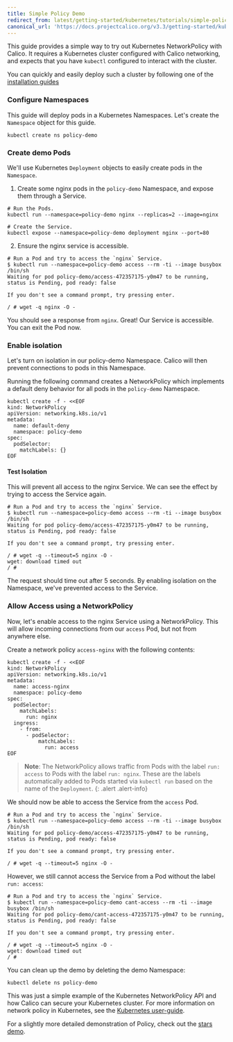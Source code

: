 ```yaml
---
title: Simple Policy Demo
redirect_from: latest/getting-started/kubernetes/tutorials/simple-policy
canonical_url: 'https://docs.projectcalico.org/v3.3/getting-started/kubernetes/tutorials/simple-policy'
---
```


This guide provides a simple way to try out Kubernetes NetworkPolicy with Calico.  It requires a Kubernetes cluster configured with Calico networking, and expects that you have `kubectl` configured to interact with the cluster.

You can quickly and easily deploy such a cluster by following one of the [installation guides]({{site.baseurl}}/{{page.version}}/getting-started/kubernetes/installation)

### Configure Namespaces

This guide will deploy pods in a Kubernetes Namespaces.  Let's create the `Namespace` object for this guide.

```
kubectl create ns policy-demo
```

### Create demo Pods

We'll use Kubernetes `Deployment` objects to easily create pods in the `Namespace`.

1) Create some nginx pods in the `policy-demo` Namespace, and expose them through a Service.

```shell
# Run the Pods.
kubectl run --namespace=policy-demo nginx --replicas=2 --image=nginx

# Create the Service.
kubectl expose --namespace=policy-demo deployment nginx --port=80
```

2) Ensure the nginx service is accessible.

```
# Run a Pod and try to access the `nginx` Service.
$ kubectl run --namespace=policy-demo access --rm -ti --image busybox /bin/sh
Waiting for pod policy-demo/access-472357175-y0m47 to be running, status is Pending, pod ready: false

If you don't see a command prompt, try pressing enter.

/ # wget -q nginx -O -
```

You should see a response from `nginx`.  Great! Our Service is accessible.  You can exit the Pod now.

### Enable isolation

Let's turn on isolation in our policy-demo Namespace.  Calico will then prevent connections to pods in this Namespace.

Running the following command creates a NetworkPolicy which implements a default deny behavior for all pods in the `policy-demo` Namespace.

```
kubectl create -f - <<EOF
kind: NetworkPolicy
apiVersion: networking.k8s.io/v1
metadata:
  name: default-deny
  namespace: policy-demo
spec:
  podSelector:
    matchLabels: {}
EOF
```

#### Test Isolation

This will prevent all access to the nginx Service.  We can see the effect by trying to access the Service again.

```
# Run a Pod and try to access the `nginx` Service.
$ kubectl run --namespace=policy-demo access --rm -ti --image busybox /bin/sh
Waiting for pod policy-demo/access-472357175-y0m47 to be running, status is Pending, pod ready: false

If you don't see a command prompt, try pressing enter.

/ # wget -q --timeout=5 nginx -O -
wget: download timed out
/ #
```

The request should time out after 5 seconds.  By enabling isolation on the Namespace, we've prevented access to the Service.

### Allow Access using a NetworkPolicy

Now, let's enable access to the nginx Service using a NetworkPolicy.  This will allow incoming connections from our `access` Pod, but not
from anywhere else.

Create a network policy `access-nginx` with the following contents:

```
kubectl create -f - <<EOF
kind: NetworkPolicy
apiVersion: networking.k8s.io/v1
metadata:
  name: access-nginx
  namespace: policy-demo
spec:
  podSelector:
    matchLabels:
      run: nginx
  ingress:
    - from:
      - podSelector:
          matchLabels:
            run: access
EOF
```

> **Note**: The NetworkPolicy allows traffic from Pods with 
> the label `run: access` to Pods with the label `run: nginx`. These 
> are the labels automatically added to Pods started via `kubectl run` 
> based on the name of the `Deployment`.
{: .alert .alert-info}

We should now be able to access the Service from the `access` Pod.

```
# Run a Pod and try to access the `nginx` Service.
$ kubectl run --namespace=policy-demo access --rm -ti --image busybox /bin/sh
Waiting for pod policy-demo/access-472357175-y0m47 to be running, status is Pending, pod ready: false

If you don't see a command prompt, try pressing enter.

/ # wget -q --timeout=5 nginx -O -
```

However, we still cannot access the Service from a Pod without the label `run: access`:

```
# Run a Pod and try to access the `nginx` Service.
$ kubectl run --namespace=policy-demo cant-access --rm -ti --image busybox /bin/sh
Waiting for pod policy-demo/cant-access-472357175-y0m47 to be running, status is Pending, pod ready: false

If you don't see a command prompt, try pressing enter.

/ # wget -q --timeout=5 nginx -O -
wget: download timed out
/ #
```

You can clean up the demo by deleting the demo Namespace:

```shell
kubectl delete ns policy-demo
```

This was just a simple example of the Kubernetes NetworkPolicy API and how Calico can secure your Kubernetes cluster.  For more
information on network policy in Kubernetes, see the [Kubernetes user-guide](http://kubernetes.io/docs/user-guide/networkpolicies/).

For a slightly more detailed demonstration of Policy, check out the [stars demo](stars-policy).
